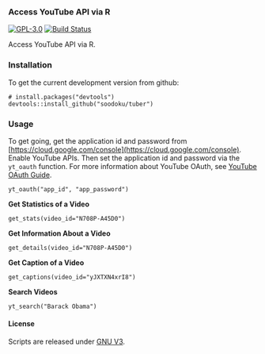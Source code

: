 ### Access YouTube API via R

[![GPL-3.0](http://img.shields.io/:license-gpl-blue.svg)](http://opensource.org/licenses/GPL-3.0)
[![Build Status](https://travis-ci.org/soodoku/tuber.svg?branch=master)](https://travis-ci.org/soodoku/tuber)

Access YouTube API via R.

### Installation

To get the current development version from github:

```{r install}
# install.packages("devtools")
devtools::install_github("soodoku/tuber")
```

### Usage

To get going, get the application id and password from [https://cloud.google.com/console](https://cloud.google.com/console). Enable YouTube APIs. Then set the application id and password via the `yt_oauth` function. For more information about YouTube OAuth, see [YouTube OAuth Guide](https://developers.google.com/youtube/v3/guides/authentication).

```{r yt_oauth}
yt_oauth("app_id", "app_password")
```

**Get Statistics of a Video**

```{r get_stats}
get_stats(video_id="N708P-A45D0")
```

**Get Information About a Video**

```{r get_stats}
get_details(video_id="N708P-A45D0")
```

**Get Caption of a Video**

```{r get_captions}
get_captions(video_id="yJXTXN4xrI8")
```

**Search Videos**
```{r yt_search}
yt_search("Barack Obama")
```




#### License
Scripts are released under [GNU V3](http://www.gnu.org/licenses/gpl-3.0.en.html).

